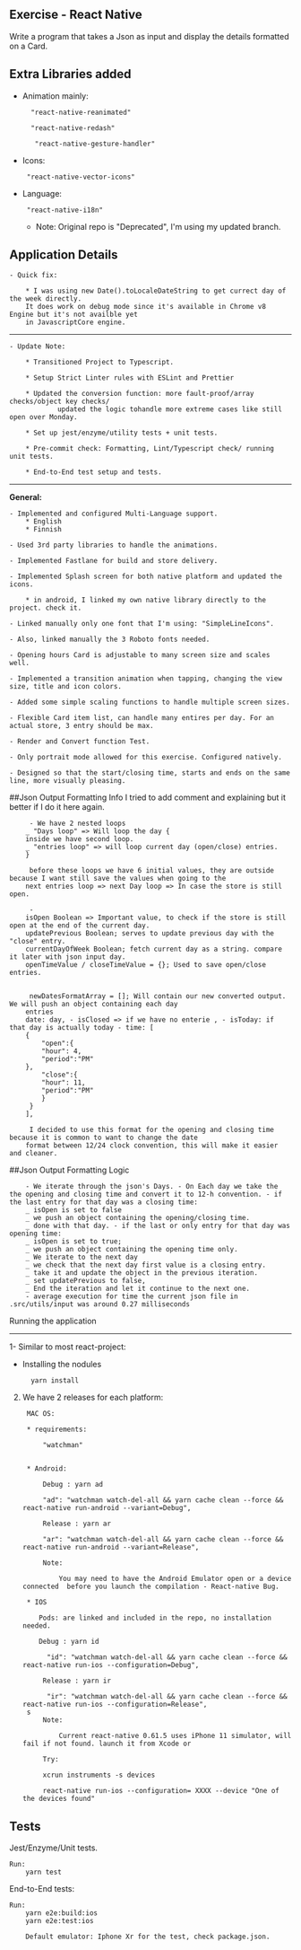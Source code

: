 ## Exercise - React Native

Write a program that takes a Json as input and display the details formatted on a Card.

## Extra Libraries added

- Animation mainly:

        "react-native-reanimated"

        "react-native-redash"

         "react-native-gesture-handler"


- Icons:

       "react-native-vector-icons"


- Language:

       "react-native-i18n"

  - Note: Original repo is "Deprecated", I'm using my updated branch.

## Application Details

    - Quick fix:

        * I was using new Date().toLocaleDateString to get currect day of the week directly.
        It does work on debug mode since it's available in Chrome v8 Engine but it's not availble yet
        in JavascriptCore engine.
       
   ---    
        
    - Update Note:
           
        * Transitioned Project to Typescript.
        
        * Setup Strict Linter rules with ESLint and Prettier
        
        * Updated the conversion function: more fault-proof/array checks/object key checks/ 
                updated the logic tohandle more extreme cases like still open over Monday.
                
        * Set up jest/enzyme/utility tests + unit tests.
        
        * Pre-commit check: Formatting, Lint/Typescript check/ running unit tests.
        
        * End-to-End test setup and tests.
      
 

---


  **General:**

    - Implemented and configured Multi-Language support.
        * English
        * Finnish

    - Used 3rd party libraries to handle the animations.

    - Implemented Fastlane for build and store delivery.

    - Implemented Splash screen for both native platform and updated the icons.

        * in android, I linked my own native library directly to the project. check it.

    - Linked manually only one font that I'm using: "SimpleLineIcons".

    - Also, linked manually the 3 Roboto fonts needed.

    - Opening hours Card is adjustable to many screen size and scales well.

    - Implemented a transition animation when tapping, changing the view size, title and icon colors.

    - Added some simple scaling functions to handle multiple screen sizes.

    - Flexible Card item list, can handle many entires per day. For an actual store, 3 entry should be max.

    - Render and Convert function Test.

    - Only portrait mode allowed for this exercise. Configured natively.

    - Designed so that the start/closing time, starts and ends on the same line, more visually pleasing.

##Json Output Formatting Info
I tried to add comment and explaining but it better if I do it here again.
  
         - We have 2 nested loops
        _ "Days loop" => Will loop the day {
        inside we have second loop.
        _ "entries loop" => will loop current day (open/close) entries.
        }
          
         before these loops we have 6 initial values, they are outside because I want still save the values when going to the
        next entries loop => next Day loop => In case the store is still open.
          
         -
        isOpen Boolean => Important value, to check if the store is still open at the end of the current day.
        updatePrevious Boolean; serves to update previous day with the "close" entry.
        currentDayOfWeek Boolean; fetch current day as a string. compare it later with json input day.
        openTimeValue / closeTimeValue = {}; Used to save open/close entries.
          
          
         newDatesFormatArray = []; Will contain our new converted output. We will push an object containing each day
        entries
        date: day, - isClosed => if we have no enterie , - isToday: if that day is actually today - time: [
        {
            "open":{
            "hour": 4,
            "period":"PM"
        },
            "close":{
            "hour": 11,
            "period":"PM"
            }
         }
        ],
          
         I decided to use this format for the opening and closing time because it is common to want to change the date
        format between 12/24 clock convention, this will make it easier and cleaner.
  
  
##Json Output Formatting Logic
 
        - We iterate through the json's Days. - On Each day we take the the opening and closing time and convert it to 12-h convention. - if the last entry for that day was a closing time:
        _ isOpen is set to false
        _ we push an object containing the opening/closing time.
        _ done with that day. - if the last or only entry for that day was opening time:
        _ isOpen is set to true;
        _ we push an object containing the opening time only.
        _ We iterate to the next day
        _ we check that the next day first value is a closing entry.
        _ take it and update the object in the previous iteration.
        _ set updatePrevious to false,
        _ End the iteration and let it continue to the next one.
        - average execution for time the current json file in .src/utils/input was around 0.27 milliseconds
          
  
Running the application

---

1- Similar to most react-project:

- Installing the nodules

        yarn install


2. We have 2 releases for each platform:


        MAC OS:

        * requirements:

            "watchman"


        * Android:

            Debug : yarn ad

            "ad": "watchman watch-del-all && yarn cache clean --force && react-native run-android --variant=Debug",

            Release : yarn ar

            "ar": "watchman watch-del-all && yarn cache clean --force && react-native run-android --variant=Release",

            Note:

    	        You may need to have the Android Emulator open or a device connected  before you launch the compilation - React-native Bug.

        * IOS

           Pods: are linked and included in the repo, no installation needed.

           Debug : yarn id

             "id": "watchman watch-del-all && yarn cache clean --force && react-native run-ios --configuration=Debug",

            Release : yarn ir

             "ir": "watchman watch-del-all && yarn cache clean --force && react-native run-ios --configuration=Release",
    	s
    	    Note:

    	        Current react-native 0.61.5 uses iPhone 11 simulator, will fail if not found. launch it from Xcode or

    	    Try:

    	    xcrun instruments -s devices

    	    react-native run-ios --configuration= XXXX --device "One of the devices found"



Tests
---


  Jest/Enzyme/Unit tests.
  
    Run:
        yarn test
        
        
  End-to-End tests:
    
    Run:
        yarn e2e:build:ios
        yarn e2e:test:ios
        
        Default emulator: Iphone Xr for the test, check package.json.
